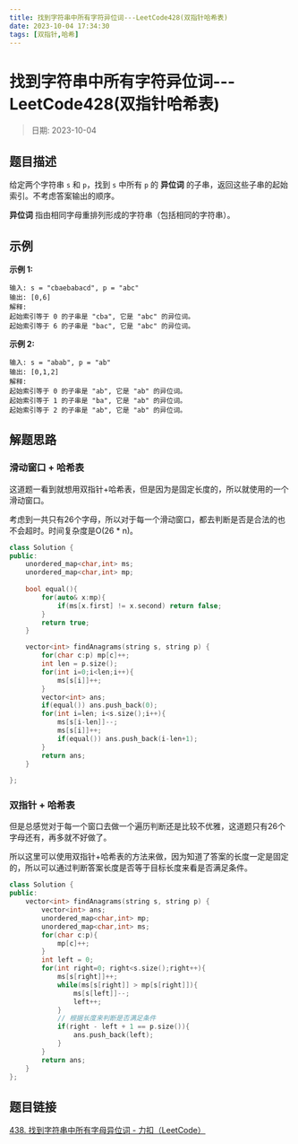 ```yaml
---
title: 找到字符串中所有字符异位词---LeetCode428(双指针哈希表)
date: 2023-10-04 17:34:30
tags: [双指针,哈希]
---
```

# 找到字符串中所有字符异位词---LeetCode428(双指针哈希表)
> 日期: 2023-10-04

## 题目描述

给定两个字符串 `s` 和 `p`，找到 `s` 中所有 `p` 的 **异位词** 的子串，返回这些子串的起始索引。不考虑答案输出的顺序。

**异位词** 指由相同字母重排列形成的字符串（包括相同的字符串）。

## 示例

**示例 1:**

```
输入: s = "cbaebabacd", p = "abc"
输出: [0,6]
解释:
起始索引等于 0 的子串是 "cba", 它是 "abc" 的异位词。
起始索引等于 6 的子串是 "bac", 它是 "abc" 的异位词。
```

 **示例 2:**

```
输入: s = "abab", p = "ab"
输出: [0,1,2]
解释:
起始索引等于 0 的子串是 "ab", 它是 "ab" 的异位词。
起始索引等于 1 的子串是 "ba", 它是 "ab" 的异位词。
起始索引等于 2 的子串是 "ab", 它是 "ab" 的异位词。
```

## 解题思路

### 滑动窗口 + 哈希表

这道题一看到就想用双指针+哈希表，但是因为是固定长度的，所以就使用的一个滑动窗口。

考虑到一共只有26个字母，所以对于每一个滑动窗口，都去判断是否是合法的也不会超时。时间复杂度是O(26 * n)。

```cpp
class Solution {
public:
    unordered_map<char,int> ms;
    unordered_map<char,int> mp;
    
    bool equal(){
        for(auto& x:mp){
            if(ms[x.first] != x.second) return false;
        }
        return true;
    }

    vector<int> findAnagrams(string s, string p) {
        for(char c:p) mp[c]++;
        int len = p.size();
        for(int i=0;i<len;i++){
            ms[s[i]]++;
        }
        vector<int> ans;
        if(equal()) ans.push_back(0);
        for(int i=len; i<s.size();i++){
            ms[s[i-len]]--;
            ms[s[i]]++;
            if(equal()) ans.push_back(i-len+1);
        }
        return ans;
    }
    
};
```

### 双指针 + 哈希表

但是总感觉对于每一个窗口去做一个遍历判断还是比较不优雅，这道题只有26个字母还有，再多就不好做了。

所以这里可以使用双指针+哈希表的方法来做，因为知道了答案的长度一定是固定的，所以可以通过判断答案长度是否等于目标长度来看是否满足条件。

```cpp
class Solution {
public:
    vector<int> findAnagrams(string s, string p) {
        vector<int> ans;
        unordered_map<char,int> mp;
        unordered_map<char,int> ms;
        for(char c:p){
            mp[c]++;
        }
        int left = 0;
        for(int right=0; right<s.size();right++){
            ms[s[right]]++;
            while(ms[s[right]] > mp[s[right]]){
                ms[s[left]]--;
                left++;
            }
            // 根据长度来判断是否满足条件
            if(right - left + 1 == p.size()){
                ans.push_back(left);
            }
        }
        return ans;
    }
};
```



## 题目链接

[438. 找到字符串中所有字母异位词 - 力扣（LeetCode）](https://leetcode.cn/problems/find-all-anagrams-in-a-string/description/)